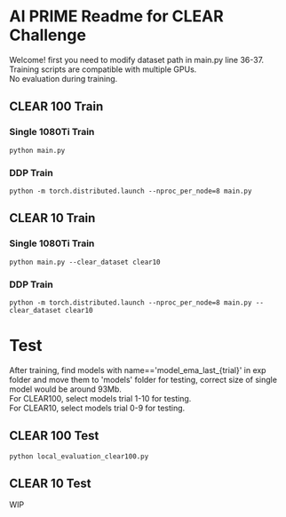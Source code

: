 # AI PRIME Readme for CLEAR Challenge
Welcome! first you need to modify dataset path in main.py line 36-37. Training scripts are compatible with multiple GPUs.  
No evaluation during training.
## CLEAR 100 Train

### Single 1080Ti Train
```
python main.py
```
### DDP Train
```
python -m torch.distributed.launch --nproc_per_node=8 main.py
```

## CLEAR 10 Train

### Single 1080Ti Train
```
python main.py --clear_dataset clear10
```
### DDP Train
```
python -m torch.distributed.launch --nproc_per_node=8 main.py --clear_dataset clear10
```

# Test

After training, find models with name=='model_ema_last_{trial}' in exp folder and move them to 'models' folder for testing, correct size of single model would be around 93Mb.  
For CLEAR100, select models trial 1-10 for testing.  
For CLEAR10,  select models trial 0-9 for testing.
## CLEAR 100 Test
```
python local_evaluation_clear100.py
```
## CLEAR 10 Test
WIP
